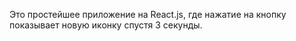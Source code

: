Это простейшее приложение на React.js, где нажатие на кнопку показывает новую иконку спустя 3 секунды.